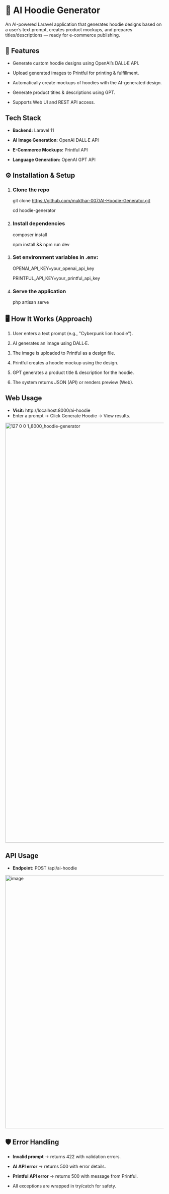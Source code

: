 # 🧠 AI Hoodie Generator

An AI-powered Laravel application that generates hoodie designs based on a user’s text prompt, creates product mockups, and prepares titles/descriptions — ready for e-commerce publishing.

## 🚀 Features

- Generate custom hoodie designs using OpenAI’s DALL·E API.

- Upload generated images to Printful for printing & fulfillment.

- Automatically create mockups of hoodies with the AI-generated design.

- Generate product titles & descriptions using GPT.

- Supports Web UI and REST API access.

## Tech Stack

- **Backend:** Laravel 11

- **AI Image Generation:** OpenAI DALL·E API

- **E-Commerce Mockups:** Printful API

- **Language Generation:** OpenAI GPT API

## ⚙️ Installation & Setup

1. ### Clone the repo

    git clone https://github.com/mukthar-007/AI-Hoodie-Generator.git

    cd hoodie-generator

2. ### Install dependencies

    composer install
   
    npm install && npm run dev

4. ### Set environment variables in .env:

    OPENAI_API_KEY=your_openai_api_key
   
    PRINTFUL_API_KEY=your_printful_api_key

5. ### Serve the application

    php artisan serve

## 🖥 How It Works (Approach)
1. User enters a text prompt (e.g., "Cyberpunk lion hoodie").

2. AI generates an image using DALL·E.

3. The image is uploaded to Printful as a design file.

4. Printful creates a hoodie mockup using the design.

5. GPT generates a product title & description for the hoodie.

6. The system returns JSON (API) or renders preview (Web).

##  Web Usage
- **Visit:**
    http://localhost:8000/ai-hoodie
- Enter a prompt → Click Generate Hoodie → View results.

<img width="1900" height="1331" alt="127 0 0 1_8000_hoodie-generator" src="https://github.com/user-attachments/assets/094477ad-f101-4589-9754-24e81746c27a" />




## API Usage
- **Endpoint:** POST /api/ai-hoodie

<img width="1392" height="803" alt="image" src="https://github.com/user-attachments/assets/9b848701-5ced-45ad-865b-4815f20d8a21" />



## 🛡 Error Handling
- **Invalid prompt** → returns 422 with validation errors.

- **AI API error** → returns 500 with error details.

- **Printful API error** → returns 500 with message from Printful.

- All exceptions are wrapped in try/catch for safety.
